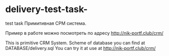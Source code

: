 # delivery-test-task-
test task
Примитивная СРМ система.

Пример в работе можно посмотреть по адресу <a href="http://nik-portf.club/crm/">http://nik-portf.club/crm/</a>

This is primitive CRM System.
Scheme of database you can find at DATABASE/delivery.sql
You can try it at use at <a href="http://nik-portf.club/crm/">http://nik-portf.club/crm/</a>
